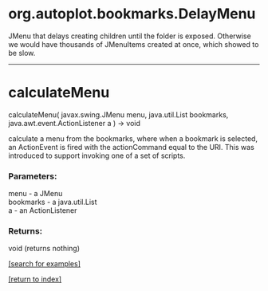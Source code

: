 # org.autoplot.bookmarks.DelayMenu

JMenu that delays creating children until the folder is exposed.  Otherwise we would have thousands of
 JMenuItems created at once, which showed to be slow.

***
<a name="calculateMenu"></a>
# calculateMenu
calculateMenu( javax.swing.JMenu menu, java.util.List bookmarks, java.awt.event.ActionListener a ) &rarr; void

calculate a menu from the bookmarks, where when a bookmark is selected, an ActionEvent
 is fired with the actionCommand equal to the URI.  This was introduced to support
 invoking one of a set of scripts.

### Parameters:
menu - a JMenu
<br>bookmarks - a java.util.List
<br>a - an ActionListener

### Returns:
void (returns nothing)


<a href="https://github.com/autoplot/dev/search?q=calculateMenu&unscoped_q=calculateMenu">[search for examples]</a>

<a href="https://github.com/autoplot/documentation/blob/master/javadoc/index-all.md">[return to index]</a>

